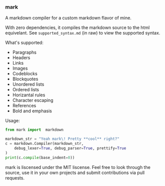 ### mark
A markdown compiler for a custom markdown flavor of mine. 

With zero dependencies, it compiles the markdown source to the html equivelant. 
See `supported_syntax.md` (in raw) to view the supported syntax.

What's supported:
- Paragraphs
- Headers
- Links
- Images
- Codeblocks
- Blockquotes
- Unordered lists
- Ordered lists
- Horizantal rules
- Character escaping
- References
- Bold and emphasis

Usage:
```py
from mark import  markdown

markdown_str = "Yeah mark\! Pretty **cool** right?"
c = markdown.Compiler(markdown_str,
	debug_lexer=True, debug_parser=True, prettify=True
)
print(c.compile(base_indent=0))
```

mark is liscensed under the MIT liscense. Feel free to look through 
the source, use it in your own projects and submit contributions via pull requests.
